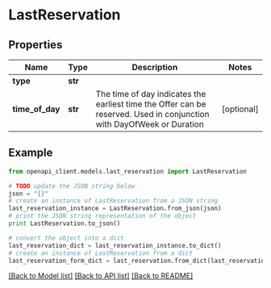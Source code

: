 # LastReservation


## Properties
Name | Type | Description | Notes
------------ | ------------- | ------------- | -------------
**type** | **str** |  | 
**time_of_day** | **str** | The time of day indicates the earliest time the Offer can be reserved. Used in conjunction with DayOfWeek or Duration | [optional] 

## Example

```python
from openapi_client.models.last_reservation import LastReservation

# TODO update the JSON string below
json = "{}"
# create an instance of LastReservation from a JSON string
last_reservation_instance = LastReservation.from_json(json)
# print the JSON string representation of the object
print LastReservation.to_json()

# convert the object into a dict
last_reservation_dict = last_reservation_instance.to_dict()
# create an instance of LastReservation from a dict
last_reservation_form_dict = last_reservation.from_dict(last_reservation_dict)
```
[[Back to Model list]](../README.md#documentation-for-models) [[Back to API list]](../README.md#documentation-for-api-endpoints) [[Back to README]](../README.md)


